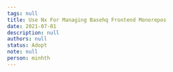 ```yaml
---
tags: null
title: Use Nx For Managing Basehq Frontend Monorepos
date: 2021-07-01
description: null
authors: null
status: Adopt
note: null
person: minhth
---
```



